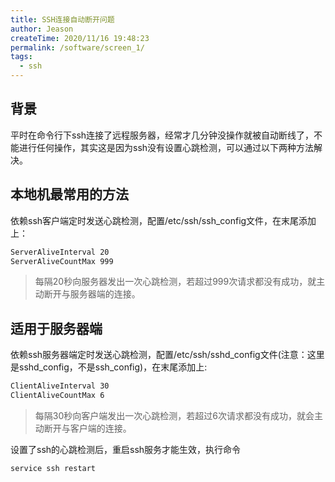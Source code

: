 ```yaml
---
title: SSH连接自动断开问题
author: Jeason
createTime: 2020/11/16 19:48:23
permalink: /software/screen_1/
tags:
  - ssh
---
```


## 背景  

平时在命令行下ssh连接了远程服务器，经常才几分钟没操作就被自动断线了，不能进行任何操作，其实这是因为ssh没有设置心跳检测，可以通过以下两种方法解决。  



## 本地机最常用的方法  

  依赖ssh客户端定时发送心跳检测，配置/etc/ssh/ssh_config文件，在末尾添加上：  

  ```sh
  ServerAliveInterval 20
  ServerAliveCountMax 999
  ```

  > 每隔20秒向服务器发出一次心跳检测，若超过999次请求都没有成功，就主动断开与服务器端的连接。  

## 适用于服务器端  

  依赖ssh服务器端定时发送心跳检测，配置/etc/ssh/sshd_config文件(注意：这里是sshd_config，不是ssh_config)，在末尾添加上:  

  ```sh
  ClientAliveInterval 30
  ClientAliveCountMax 6
  ```

  > 每隔30秒向客户端发出一次心跳检测，若超过6次请求都没有成功，就会主动断开与客户端的连接。 

  设置了ssh的心跳检测后，重启ssh服务才能生效，执行命令

  ```sh
  service ssh restart
  ```

  
